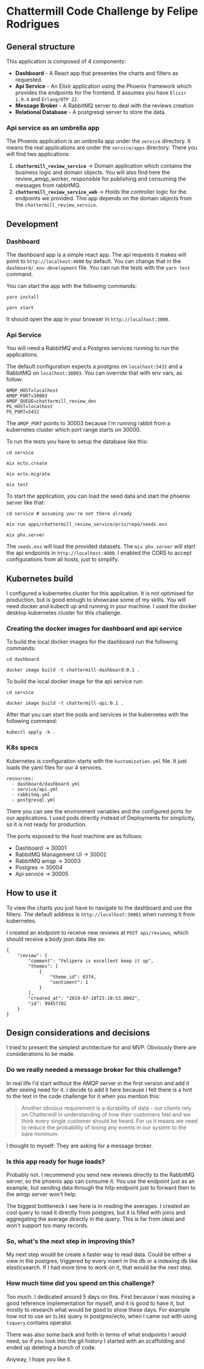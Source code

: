 # Chattermill Code Challenge by Felipe Rodrigues

## General structure

This application is composed of 4 components:

- **Dashboard** - A React app that presentes the charts and filters as requested.
- **Api Service** - An Elixir application using the Phoenix framework which provides the endpoints for the frontend. It assumes you have `Elixir 1.9.4` and `Erlang/OTP 22`.
- **Message Broker** - A RabbitMQ server to deal with the reviews creation
- **Relational Database** - A postgresql server to store the data.

### Api service as an umbrella app

The Phoenix application is an umbrella app under the `service` directory. It means the real applications are under the `service/apps` directory. There you will find two applications:

1. **`chattermill_review_service`** -> Domain application which contains the business logic and domain objects. You will also find here the review_amqp_worker, responsible for publishing and consuming the messages from rabbitMQ.
2. **`chattermill_review_service_web`** -> Holds the controller logic for the endpoints we provided. This app depends on the domain objects from the `chattermill_review_service`.

## Development

### Dashboard

The dashboard app is a simple react app. The api requests it makes will point to `http://localhost:4000` by default. You can change that in the `dashboard/.env.development` file. You can run the tests with the `yarn test` command.

You can start the app with the following commands:

```
yarn install

yarn start
```

It should open the app in your browser in `http://localhost:3000`.

### Api Service

You will need a RabbitMQ and a Postgres services running to run the applications.

The default configuration expects a postgres on `localhost:5432` and a RabbitMQ on `localhost:30003`. You can override that with env vars, as follow:

```
AMQP_HOST=localhost
AMQP_PORT=30003
AMQP_QUEUE=chattermill_review_dev
PG_HOST=localhost
PG_PORT=5432
```

The `AMQP_PORT` points to 30003 because I'm running rabbit from a kubernetes cluster which port range starts on 30000.

To run the tests you have to setup the database like this:

```
cd service

mix ecto.create

mix ecto.migrate

mix test
```

To start the application, you can load the seed data and start the phoenix server like that:

```
cd service # assuming you're not there already

mix run apps/chattermill_review_service/priv/repo/seeds.exs

mix phx.server
```

The `seeds.exs` will load the provided datasets. The `mix phx.server` will start the api endpoints in `http://localhost:4000`. I enabled the CORS to accept configurations from all hosts, just to simplify.

## Kubernetes build

I configured a kubernetes cluster for this application. It is not optimised for production, but is good enough to showcase some of my skills. You will need docker and kubectl up and running in your machine. I used the docker desktop kubernetes cluster for this challenge.

### Creating the docker images for dashboard and api service

To build the local docker images for the dashboard run the following commands:

```
cd dashboard

docker image build -t chattermill-dashboard:0.1 .
```

To build the local docker image for the api service run:

```
cd service

docker image build -t chattermill-api:0.1 .
```

After that you can start the pods and services in the kubernetes with the following command:

```
kubectl apply -k .
```

### K8s specs

Kubernetes is configuration starts with the `kustomization.yml` file. It just loads the yaml files for our 4 services.

```
resources:
  - dashboard/dashboard.yml
  - service/api.yml
  - rabbitmq.yml
  - postgresql.yml
```

There you can see the environment variables and the configured ports for our applications. I used pods directly instead of Deployments for simplicity, so it is not ready for production.

The ports exposed to the host machine are as follows:

- Dashboard -> 30001
- RabbitMQ Management UI -> 30002
- RabbitMQ amqp -> 30003
- Postgres -> 30004
- Api service -> 30005

## How to use it

To view the charts you just have to navigate to the dashboard and use the filters. The default address is `http://localhost:30001` when running it from kubernetes.

I created an endpoint to receive new reviews at `POST api/reviews`, which should receive a body json data like so:

```
{
    "review": {
        "comment": "Felipero is excellent keep it up",
        "themes": [
            {
                "theme_id": 6374,
                "sentiment": 1
            }
        ],
        "created_at": "2019-07-18T23:18:53.000Z",
        "id": 99457782
    }
}
```

## Design considerations and decisions

I tried to present the simplest architecture for and MVP. Obviously there are considerations to be made.

### Do we really needed a message broker for this challenge?

In real life I'd start without the AMQP server in the first version and add it after seeing need for it. I decide to add it here because I felt there is a hint to the text in the code challenge for it when you mention this:

> Another obvious requirement is a durability of data - our clients rely on Chattermill in understanding of how their customers feel and we think every single customer should be heard. For us it means we need to reduce the probability of losing any events in our system to the bare minimum.

I thought to myself: They are asking for a message broker.

### Is this app ready for huge loads?

Probably not. I recommend you send new reviews directly to the RabbitMQ server, so the phoenix app can consume it. You use the endpoint just as an example, but sending data through the http endpoint just to forward then to the amqp server won't help.

The biggest bottleneck I see here is in reading the averages. I created an cool query to read it directly from postgres, but it is filled with joins and aggregating the average directly in the query. This is far from ideal and won't support too many records.

### So, what's the next step in improving this?

My next step would be create a faster way to read data. Could be either a view in the postgres, triggered by every insert in the db or a indexing db like elasticsearch. If I had more time to work on it, that would be the next step.

### How much time did you spend on this challenge?

Too much. I dedicated around 5 days on this. First because I was missing a good reference implementation for myself, and it is good to have it, but mostly to research what would be good to show these days. For example how not to use an `ILIKE` query in postgres/ecto, when I came out with using `tsquery` contains operator.

There was also some back and forth in terms of what endpoints I would need, so if you look into the git history I started with an scaffolding and ended up deleting a bunch of code.

Anyway, I hope you like it.
